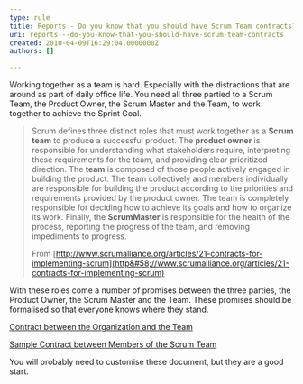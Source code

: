 ```yaml
---
type: rule
title: Reports - Do you know that you should have Scrum Team contracts?
uri: reports---do-you-know-that-you-should-have-scrum-team-contracts
created: 2010-04-09T16:29:04.0000000Z
authors: []

---
```



Working together as a team is hard. Especially with the distractions that are around as part of daily office life. You need all three partied to a Scrum Team, the Product Owner, the Scrum ​Master and the Team, to work together to achieve the Sprint Goal.


> Scrum defines three distinct roles that must work together as a **Scrum team** to produce a successful product. The **product owner** is responsible for understanding what stakeholders require, interpreting these requirements for the team, and providing clear prioritized direction. The **team** is composed of those people actively engaged in building the product. The team collectively and members individually are responsible for building the product according to the priorities and requirements provided by the product owner. The team is completely responsible for deciding how to achieve its goals and how to organize its work. Finally, the **ScrumMaster** is responsible for the health of the process, reporting the progress of the team, and removing impediments to progress.
> 
> From [http://www.scrumalliance.org/articles/21-contracts-for-implementing-scrum](http&#58;//www.scrumalliance.org/articles/21-contracts-for-implementing-scrum)


With these roles come a number of promises between the three parties, the Product Owner, the Scrum Master and the Team. These promises should be formalised so that everyone knows where they stand.

[Contract between the Organization and the Team](http&#58;//www.scrumalliance.org/resource_download/5 "http&#58;//www.scrumalliance.org/resource_download/5")​

[Sample Contract between Members of the Scrum Team](http&#58;//www.scrumalliance.org/resource_download/4 "Download Now")

You will probably need to customise these document, but they are a good start.

